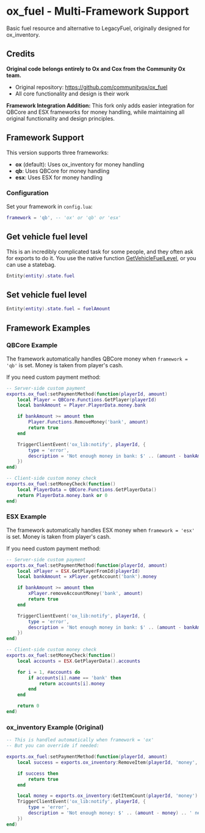 # ox_fuel - Multi-Framework Support

Basic fuel resource and alternative to LegacyFuel, originally designed for ox_inventory.

## Credits

**Original code belongs entirely to Ox and Cox from the Community Ox team.**

-   Original repository: https://github.com/communityox/ox_fuel
-   All core functionality and design is their work

**Framework Integration Addition:**
This fork only adds easier integration for QBCore and ESX frameworks for money handling, while maintaining all original functionality and design principles.

## Framework Support

This version supports three frameworks:

-   **ox** (default): Uses ox_inventory for money handling
-   **qb**: Uses QBCore for money handling
-   **esx**: Uses ESX for money handling

### Configuration

Set your framework in `config.lua`:

```lua
framework = 'qb', -- 'ox' or 'qb' or 'esx'
```

## Get vehicle fuel level

This is an incredibly complicated task for some people, and they often ask for exports to do it.
You use the native function [GetVehicleFuelLevel](https://docs.fivem.net/natives/?_0x5F739BB8), or you can use a statebag.

```lua
Entity(entity).state.fuel
```

## Set vehicle fuel level

```lua
Entity(entity).state.fuel = fuelAmount
```

## Framework Examples

### QBCore Example

The framework automatically handles QBCore money when `framework = 'qb'` is set. Money is taken from player's cash.

If you need custom payment method:

```lua
-- Server-side custom payment
exports.ox_fuel:setPaymentMethod(function(playerId, amount)
    local Player = QBCore.Functions.GetPlayer(playerId)
    local bankAmount = Player.PlayerData.money.bank

    if bankAmount >= amount then
        Player.Functions.RemoveMoney('bank', amount)
        return true
    end

    TriggerClientEvent('ox_lib:notify', playerId, {
        type = 'error',
        description = 'Not enough money in bank: $' .. (amount - bankAmount) .. ' needed'
    })
end)

-- Client-side custom money check
exports.ox_fuel:setMoneyCheck(function()
    local PlayerData = QBCore.Functions.GetPlayerData()
    return PlayerData.money.bank or 0
end)
```

### ESX Example

The framework automatically handles ESX money when `framework = 'esx'` is set. Money is taken from player's cash.

If you need custom payment method:

```lua
-- Server-side custom payment
exports.ox_fuel:setPaymentMethod(function(playerId, amount)
    local xPlayer = ESX.GetPlayerFromId(playerId)
    local bankAmount = xPlayer.getAccount('bank').money

    if bankAmount >= amount then
        xPlayer.removeAccountMoney('bank', amount)
        return true
    end

    TriggerClientEvent('ox_lib:notify', playerId, {
        type = 'error',
        description = 'Not enough money in bank: $' .. (amount - bankAmount) .. ' needed'
    })
end)

-- Client-side custom money check
exports.ox_fuel:setMoneyCheck(function()
    local accounts = ESX.GetPlayerData().accounts

    for i = 1, #accounts do
        if accounts[i].name == 'bank' then
            return accounts[i].money
        end
    end

    return 0
end)
```

### ox_inventory Example (Original)

```lua
-- This is handled automatically when framework = 'ox'
-- But you can override if needed:

exports.ox_fuel:setPaymentMethod(function(playerId, amount)
    local success = exports.ox_inventory:RemoveItem(playerId, 'money', amount)

    if success then
        return true
    end

    local money = exports.ox_inventory:GetItemCount(playerId, 'money')
    TriggerClientEvent('ox_lib:notify', playerId, {
        type = 'error',
        description = 'Not enough money: $' .. (amount - money) .. ' needed'
    })
end)
```
